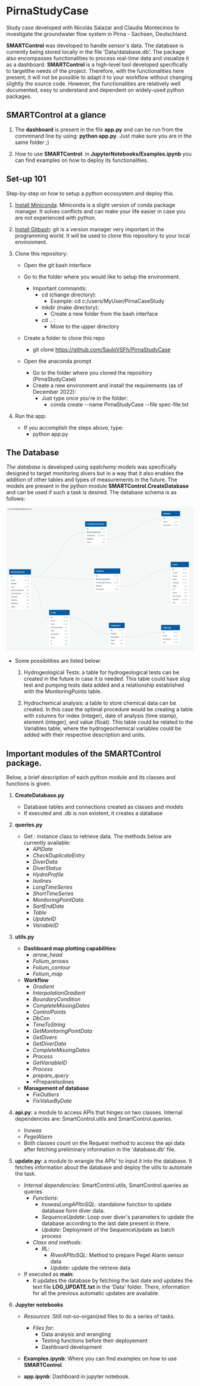 # PirnaStudyCase
Study case developed with Nicolás Salazar and Claudia Montecinos to investigate the groundwater flow system in Pirna - Sachsen, Deutschland.

**SMARTControl** was developed to handle sensor's data. The database is currently being stored locally in the file 'Data/database.db'. The package also encompasses functionalities to process real-time data and visualize it as a dashboard. **SMARTControl** is a high-level tool developed specifically to targetthe needs of the project. Therefore, with the functionalities here present, it will not be possible to adapt it to your workflow without changing slightly the source code. However, the functionalities are relatively well documented, easy to understand and dependent on widely-used python packages.


## SMARTControl at a glance

1. The **dashboard** is present in the file **app.py** and can be run from the commmand line by using: **python app.py**. Just make sure you are in the same folder ;)

2. How to use **SMARTControl**: in **JupyterNotebooks/Examples.ipynb** you can find examples on how to deploy its functionalities.


## Set-up 101

Step-by-step on how to setup a python ecossystem and deploy this.



1. [Install Miniconda](https://docs.conda.io/en/latest/miniconda.html): Miniconda is a slight version of conda package manager. It solves conflicts and can make your life easier in case you are not experienced with python.

2. [Install Gitbash](https://git-scm.com/downloads): git is a version manager very important in the programming world. It will be used to clone this repository to your local environment.

3. Clone this repository:
	* Open the git bash interface
	* Go to the folder where you would like to setup the environment.
		* Important commands:
			* cd (change directory): 
				* Example: cd c:/users/MyUser/PirnaCaseStudy 
			* mkdir (make directory):
				* Create a new folder from the bash interface
			* cd .. :
				* Move to the upper directory
	* Create a folder to clone this repo
		* git clone https://github.com/SauloVSFh/PirnaStudyCase
		
	* Open the anaconda prompt
		* Go to the folder where you cloned the repository (PirnaStudyCase)
		* Create a new environment and install the requirements (as of December 2022):
			* Just type once you're in the folder:
				* conda create --name PirnaStudyCase --file spec-file.txt
				
4. Run the app:
	* If you accomplish the steps above, type:
		* python app.py

## The Database
*The database* is developed using *sqalchemy* models was specifically designed to target monitoring divers but in a way that it also enables the addition of other tables and types of measurements in the future. The models are present in the python module **SMARTControl.CreateDatabase** and can be used if such a task is desired. The database schema is as follows:

![plot](https://github.com/SauloVSFh/PirnaStudyCase/blob/master/Figures/Schema.png?raw=true)

* Some possibilities are listed below:

	1. Hydrogeological Tests: a table for hydrogeological tests can be created in the future in case it is needed. This table could have slug test and pumping tests data added and a relationship established with the MonitoringPoints table. 


	2. Hydrochemical analysis: a table to store chemical data can be created. In this case the optimal procedure would be creating a table with columns for index (integer), date of analysis (time stamp), element (integer), and value (float). This table could be related to the Variables table, where the hydrogeochemical variables could be added with their respective description and units.
	

## Important modules of the **SMARTControl** package.

Below, a brief description of each python module and its classes and functions is given.

1. **CreateDatabase.py**
	* Database tables and connections created as classes and models
	* If executed and .db is non existent, it creates a database
2.	**queries.py**
	* Get : instance class to retrieve data. The methods below are currently available:
		* *APIDate*
		* *CheckDuplicateEntry*
		* *DiverData*
		* *DiverStatus*
		* *HydroProfile*
		* *Isolines*
		* *LongTimeSeries*
		* *ShortTimeSeries*
		* *MonitoringPointData*
		* *SartEndDate*
		* *Table*
		* *UpdateID*
		* *VariableID*
3. **utils.py**
	* **Dashboard map plotting capabilities**:
		* *arrow_head*
		* *Folium_arrows*
		* *Folium_contour*
		* *Folium_map*
	* **Workflow**
		* *Gradient*
		* *InterpolationGradient*
		* *BoundaryCondition*
		* *CompleteMissingDates*
		* *ControlPoints*
		* *DbCon*
		* *TimeToString*
		* *GetMonitoringPointData*
		* *GetDivers*
		* *GetDiverData*
		* *CompleteMissingDates*
		* *Process*
		* *GetVariableID*
		* *Process*
		* *prepare_query*
		* *PrepareIsolines
	* **Management of database**
		* *FixOutliers*
		* *FixValueByDate*
		
			
4. **api.py**: a module to access APIs that hinges on two classes. Internal dependencies are: SmartControl.utils and SmartControl.queries.
	* *Inowas*
	* *PegelAlarm*
	* Both classes count on the Request method to access the api data after fetching preliminary information in the 'database.db' file.

5. **update.py**: a module to wrangle the APIs' to input it into the database. It fetches information about the database and deploy the utils to automate the task.
	* *Internal dependencies*: SmartControl.utils, SmartControl.queries as queries
		* *Functions*:
			* *InowasLongAPItoSQL*: standalone function to update database form diver data.
			* *SequenceUpdate*: Loop over diver's parameters to update the database according to the last date present in there.
			* *Update*: Deployment of the SequenceUpdate as batch process
		* *Class and methods*:
			* *RL*:
				* *RiverAPItoSQL*: Method to prepare Pegel Alarm sensor data
				* *Update*: update the retrieve data
	* If executed as **__main__**:
		* It updates the database by fetching the last date and updates the text file **LOG_UPDATE.txt** in the 'Data' folder. There, information for all the previous automatic updates are available.
		
5. **Jupyter notebooks**
	* *Resources* :Still not-so-organized files to do a series of tasks.
		* *Files for*:
			* Data analysis and wrangling
			* Testing functions before their deployement
			* Dashboard development
			
	* **Examples.ipynb**: Where you can find examples on how to use **SMARTControl**.
	
	* **app.ipynb**: Dashboard in jupyter notebook.
		